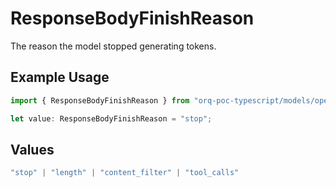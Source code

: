 # ResponseBodyFinishReason

The reason the model stopped generating tokens.

## Example Usage

```typescript
import { ResponseBodyFinishReason } from "orq-poc-typescript/models/operations";

let value: ResponseBodyFinishReason = "stop";
```

## Values

```typescript
"stop" | "length" | "content_filter" | "tool_calls"
```